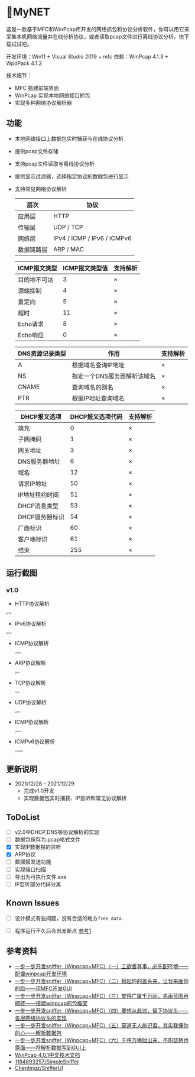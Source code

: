 

<p>
  <h1>🍉MyNET</h1>
</p>

这是一款基于MFC和WinPcap库开发的网络抓包和协议分析软件，你可以用它来采集本机网络流量并在线分析协议，或者读取pcap文件进行离线协议分析，快下载试试吧。

开发环境：Win11 + Visual Studio 2019 + mfc 
依赖：WinPcap 4.1.3 + WpdPack 4.1.2  

技术细节：

- MFC 搭建前端界面
- WinPcap 实现本地网络接口抓包
- 实现多种网络协议解析器

## 功能


* 本地网络接口上数据包实时捕获与在线协议分析
* 提供pcap文件存储
* 支持pcap文件读取与离线协议分析
* 提供显示过滤器，选择指定协议的数据包进行显示
* 支持常见网络协议解析  

  | 层次 | 协议 |
  | ------------------ | -----|
  | 应用层             | HTTP |
  | 传输层             | UDP / TCP |
  | 网络层             | IPv4 / ICMP / IPv6 / ICMPv6 |
  | 数据链路层         | ARP / MAC |
  
  
  | ICMP报文类型 | ICMP报文类型值 | 支持解析 |
  | ------------ | -------------- | -------- |
  | 目的地不可达 | 3              | ×      |
  | 源端抑制     | 4              | ×        |
  | 重定向       | 5              | ×        |
  | 超时         | 11             | ×        |
  | Echo请求     | 8              | ×        |
  | Echo响应     | 0              | ×        |
  
  
  | DNS资源记录类型 | 作用                        | 支持解析 |
  | --------------- | --------------------------- | -------- |
  | A               | 根据域名查询IP地址          | ×        |
  | NS              | 指定一个DNS服务器解析该域名 | ×        |
  | CNAME           | 查询域名的别名              | ×        |
  | PTR             | 根据IP地址查询域名          | ×        |
  
  
  | DHCP报文选项   | DHCP报文选项代码 | 支持解析 |
  | -------------- | ---------------- | -------- |
  | 填充           | 0                | ×        |
  | 子网掩码       | 1                | ×        |
  | 网关地址       | 3                | ×        |
  | DNS服务器地址  | 6                | ×        |
  | 域名           | 12               | ×        |
  | 请求IP地址     | 50               | ×        |
  | IP地址租约时间 | 51               | ×        |
  | DHCP消息类型   | 53               | ×        |
  | DHCP服务器标识 | 54               | ×        |
  | 厂商标识       | 60               | ×        |
  | 客户端标识     | 61               | ×        |
  | 结束           | 255              | ×        |
  

## 运行截图

### v1.0

* HTTP协议解析

<img src="img/http.jpg" alt="http" style="zoom:33%;" />

* IPv6协议解析

<img src="img/ipv6.png" alt="ipv6" style="zoom:33%;" />

* ICMP协议解析

  <img src="img/icmp.png" alt="icmp" style="zoom:33%;" />

  

* ARP协议解析

  <img src="img/arp.png" alt="arp" style="zoom:33%;" />

* TCP协议解析

  <img src="img/tcp.png" alt="tcp" style="zoom:33%;" />

* UDP协议解析

  <img src="img/udp.png" alt="udp" style="zoom:33%;" />

* ICMP协议解析

  <img src="img/icmp.png" alt="icmp" style="zoom: 33%;" />

* ICMPv6协议解析

  <img src="img/icmpv6.png" alt="icmpv6" style="zoom:33%;" />

## 更新说明

* 2021/12/28 - 2021/12/29
  * 完成v1.0开发
  * 实现数据包实时捕获、IP监听和常见协议解析
  
## ToDoList  
- [ ] v2.0中DHCP,DNS等协议解析的实现  
- [ ] 数据包保存为.pcap格式文件
- [x] 实现IP数据报的监听  
- [x] ARP协议
- [ ] 数据报发送功能
- [ ] 实现端口扫描
- [ ] 导出为可执行文件.exe
- [ ] IP监听部分代码分离

## Known Issues
- [ ] 设计模式有些问题，没有合适的地方`free data.`

- [ ] 程序运行不久后会出发断点 [参考1](https://blog.csdn.net/qq_32716885/article/details/72910131?ops_request_misc=%257B%2522request%255Fid%2522%253A%2522164070078116780264083075%2522%252C%2522scm%2522%253A%252220140713.130102334..%2522%257D&request_id=164070078116780264083075&biz_id=0&utm_medium=distribute.pc_search_result.none-task-blog-2~all~sobaiduend~default-1-72910131.first_rank_v2_pc_rank_v29&utm_term=INT_PTR+nResponse+%3D+dlg.DoModal%28%29&spm=1018.2226.3001.4187)

## 参考资料

* [一步一步开发sniffer（Winpcap+MFC）（一）工欲善其事，必先配环境——配置winpcap开发环境](https://blog.csdn.net/litingli/article/details/5950962)
* [一步一步开发sniffer（Winpcap+MFC）（二）掀起你的盖头来，让我来画你的脸——用MFC开发GUI](https://blog.csdn.net/litingli/article/details/6098654)
* [一步一步开发sniffer（Winpcap+MFC）（三）安得广厦千万间，先画蓝图再砌砖——搭建winpcap抓包框架](https://blog.csdn.net/litingli/article/details/7315699)
* [一步一步开发sniffer（Winpcap+MFC）（四）要想从此过，留下协议头——各层网络协议头的实现](https://blog.csdn.net/litingli/article/details/7315789)
* [一步一步开发sniffer（Winpcap+MFC）（五）莫道无人能识君，其实我懂你的心——解析数据包](https://blog.csdn.net/litingli/article/details/7315914)
* [一步一步开发sniffer（Winpcap+MFC）（六）千呼万唤始出来，不抱琵琶也露面——将解析数据写到GUI上](https://blog.csdn.net/litingli/article/details/7316173)
* [WinPcap 4.0.1中文技术文档](http://www.ferrisxu.com/WinPcap/html/index.html)
* [1184893257/SimpleSniffer](https://github.com/1184893257/SimpleSniffer)
* [Chentingz/SnifferUI](https://github.com/Chentingz/SnifferUI)

